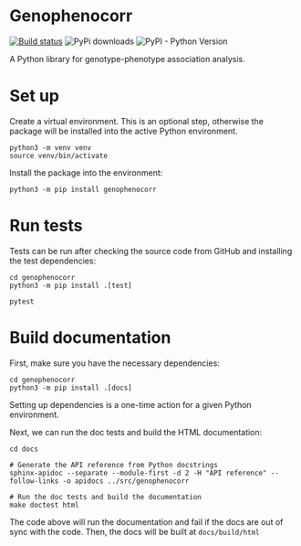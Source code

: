 # Genophenocorr
[![Build status](https://github.com/monarch-initiative/genophenocorr/workflows/CI/badge.svg)](https://github.com/monarch-initiative/genophenocorr/actions/workflows/python_ci.yml)
![PyPi downloads](https://img.shields.io/pypi/dm/genophenocorr.svg?label=Pypi%20downloads)
![PyPI - Python Version](https://img.shields.io/pypi/pyversions/genophenocorr)

A Python library for genotype-phenotype association analysis. 


# Set up

Create a virtual environment. This is an optional step, otherwise the package will be installed into the active 
Python environment.

```shell
python3 -m venv venv
source venv/bin/activate
```

Install the package into the environment:

```shell
python3 -m pip install genophenocorr
```

# Run tests

Tests can be run after checking the source code from GitHub and installing the test dependencies:

```shell
cd genophenocorr
python3 -m pip install .[test]

pytest
```

# Build documentation

First, make sure you have the necessary dependencies:

```shell
cd genophenocorr
python3 -m pip install .[docs]
```
Setting up dependencies is a one-time action for a given Python environment.

Next, we can run the doc tests and build the HTML documentation:

```shell
cd docs

# Generate the API reference from Python docstrings
sphinx-apidoc --separate --module-first -d 2 -H "API reference" --follow-links -o apidocs ../src/genophenocorr

# Run the doc tests and build the documentation
make doctest html
```

The code above will run the documentation and fail if the docs are out of sync with the code.
Then, the docs will be built at `docs/build/html`
